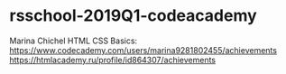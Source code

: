 # rsschool-2019Q1-codeacademy
Marina Chichel
HTML CSS Basics: https://www.codecademy.com/users/marina9281802455/achievements
                 https://htmlacademy.ru/profile/id864307/achievements
